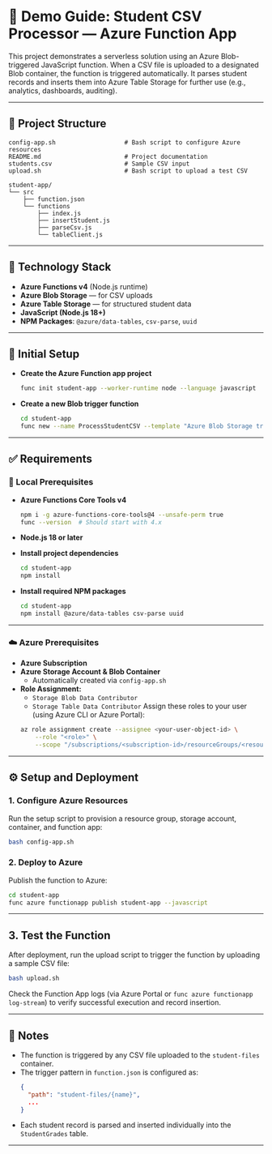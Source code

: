 # 📘 Demo Guide: Student CSV Processor — Azure Function App

This project demonstrates a serverless solution using an Azure Blob-triggered JavaScript function. When a CSV file is uploaded to a designated Blob container, the function is triggered automatically. It parses student records and inserts them into Azure Table Storage for further use (e.g., analytics, dashboards, auditing).

---

## 📂 Project Structure

```
config-app.sh                   # Bash script to configure Azure resources
README.md                       # Project documentation
students.csv                    # Sample CSV input
upload.sh                       # Bash script to upload a test CSV

student-app/
└── src
    ├── function.json
    └── functions
        ├── index.js
        ├── insertStudent.js
        ├── parseCsv.js
        └── tableClient.js
```

---

## 🧰 Technology Stack

- **Azure Functions v4** (Node.js runtime)
- **Azure Blob Storage** — for CSV uploads
- **Azure Table Storage** — for structured student data
- **JavaScript (Node.js 18+)**
- **NPM Packages**: `@azure/data-tables`, `csv-parse`, `uuid`

---

## 🚀 Initial Setup

- **Create the Azure Function app project**
  ```bash
  func init student-app --worker-runtime node --language javascript
  ```

- **Create a new Blob trigger function**
  ```bash
  cd student-app
  func new --name ProcessStudentCSV --template "Azure Blob Storage trigger"
  ```
---

## ✅ Requirements

### 🔧 Local Prerequisites

- **Azure Functions Core Tools v4**
  ```bash
  npm i -g azure-functions-core-tools@4 --unsafe-perm true
  func --version  # Should start with 4.x
  ```

- **Node.js 18 or later**
- **Install project dependencies**
  ```bash
  cd student-app
  npm install
  ```

- **Install required NPM packages**
  ```bash
  cd student-app
  npm install @azure/data-tables csv-parse uuid
  ```
---

### ☁️ Azure Prerequisites

- **Azure Subscription**
- **Azure Storage Account & Blob Container**
  - Automatically created via `config-app.sh`
- **Role Assignment:**
  - `Storage Blob Data Contributor`
  - `Storage Table Data Contributor`
  Assign these roles to your user (using Azure CLI or Azure Portal):
  ```bash
  az role assignment create --assignee <your-user-object-id> \
      --role "<role>" \
      --scope "/subscriptions/<subscription-id>/resourceGroups/<resource-group>/providers/Microsoft.Storage/storageAccounts/<storage-account-name>"
  ```

---

## ⚙️ Setup and Deployment

### 1. Configure Azure Resources
Run the setup script to provision a resource group, storage account, container, and function app:

```bash
bash config-app.sh
```

### 2. Deploy to Azure
Publish the function to Azure:

```bash
cd student-app
func azure functionapp publish student-app --javascript
```

---

## 3. Test the Function

After deployment, run the upload script to trigger the function by uploading a sample CSV file:

```bash
bash upload.sh
```

Check the Function App logs (via Azure Portal or `func azure functionapp log-stream`) to verify successful execution and record insertion.

---

## 📌 Notes

- The function is triggered by any CSV file uploaded to the `student-files` container.
- The trigger pattern in `function.json` is configured as:
  ```json
  {
    "path": "student-files/{name}",
    ...
  }
  ```
- Each student record is parsed and inserted individually into the `StudentGrades` table.

---
